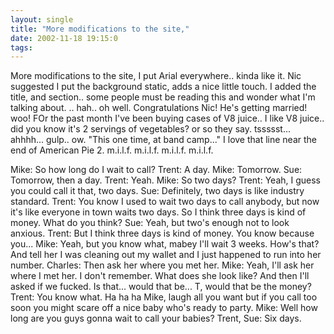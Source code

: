 ```yaml
---
layout: single
title: "More modifications to the site,"
date: 2002-11-18 19:15:0
tags: 
---
```


More modifications to the site, I put Arial everywhere.. kinda like it. Nic suggested I put the background static, adds a nice little touch. I added the title, and section.. some people must be reading this and wonder what I'm talking about. .. hah.. oh well. Congratulations Nic! He's getting married! woo! FOr the past month I've been buying cases of V8 juice.. I like V8 juice.. did you know it's 2 servings of vegetables? or so they say. tssssst... ahhhh... gulp.. ow. "This one time, at band camp..." I love that line near the end of American Pie 2. m.i.l.f. m.i.l.f. m.i.l.f. m.i.l.f.




Mike: So how long do I wait to call?
Trent: A day.
Mike: Tomorrow.
Sue: Tomorrow, then a day.
Trent: Yeah.
Mike: So two days?
Trent: Yeah, I guess you could call it that, two days.
Sue: Definitely, two days is like industry standard.
Trent: You know I used to wait two days to call anybody, but now it's like everyone in town waits two days. So I think three days is kind of money. What do you think?
Sue: Yeah, but two's enough not to look anxious.
Trent: But I think three days is kind of money. You know because you...
Mike: Yeah, but you know what, mabey I'll wait 3 weeks. How's that? And tell her I was cleaning out my wallet and I just happened to run into her number.
Charles: Then ask her where you met her.
Mike: Yeah, I'll ask her where I met her. I don't remember. What does she look like? And then I'll asked if we fucked. Is that... would that be... T, would that be the money?
Trent: You know what. Ha ha ha Mike, laugh all you want but if you call too soon you might scare off a nice baby who's ready to party.
Mike: Well how long are you guys gonna wait to call your babies?
Trent, Sue: Six days.




